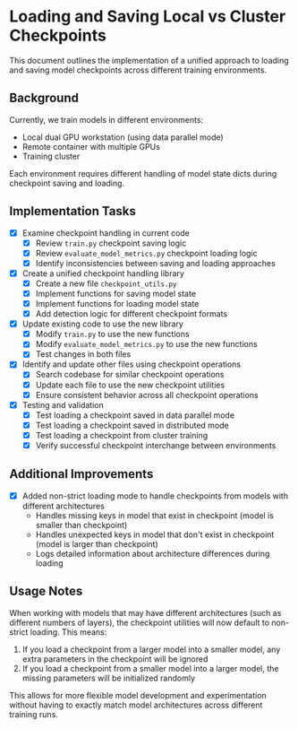 # Loading and Saving Local vs Cluster Checkpoints

This document outlines the implementation of a unified approach to loading and saving model checkpoints across different training environments.

## Background
Currently, we train models in different environments:
- Local dual GPU workstation (using data parallel mode)
- Remote container with multiple GPUs
- Training cluster

Each environment requires different handling of model state dicts during checkpoint saving and loading.

## Implementation Tasks

- [X] Examine checkpoint handling in current code
  - [X] Review `train.py` checkpoint saving logic
  - [X] Review `evaluate_model_metrics.py` checkpoint loading logic
  - [X] Identify inconsistencies between saving and loading approaches

- [X] Create a unified checkpoint handling library
  - [X] Create a new file `checkpoint_utils.py`
  - [X] Implement functions for saving model state
  - [X] Implement functions for loading model state
  - [X] Add detection logic for different checkpoint formats

- [X] Update existing code to use the new library
  - [X] Modify `train.py` to use the new functions
  - [X] Modify `evaluate_model_metrics.py` to use the new functions
  - [X] Test changes in both files

- [X] Identify and update other files using checkpoint operations
  - [X] Search codebase for similar checkpoint operations
  - [X] Update each file to use the new checkpoint utilities
  - [X] Ensure consistent behavior across all checkpoint operations

- [X] Testing and validation
  - [X] Test loading a checkpoint saved in data parallel mode
  - [X] Test loading a checkpoint saved in distributed mode
  - [X] Test loading a checkpoint from cluster training
  - [X] Verify successful checkpoint interchange between environments

## Additional Improvements

- [X] Added non-strict loading mode to handle checkpoints from models with different architectures
  - Handles missing keys in model that exist in checkpoint (model is smaller than checkpoint)
  - Handles unexpected keys in model that don't exist in checkpoint (model is larger than checkpoint)
  - Logs detailed information about architecture differences during loading

## Usage Notes

When working with models that may have different architectures (such as different numbers of layers), the 
checkpoint utilities will now default to non-strict loading. This means:

1. If you load a checkpoint from a larger model into a smaller model, any extra parameters in the checkpoint will be ignored
2. If you load a checkpoint from a smaller model into a larger model, the missing parameters will be initialized randomly

This allows for more flexible model development and experimentation without having to exactly match model architectures
across different training runs.